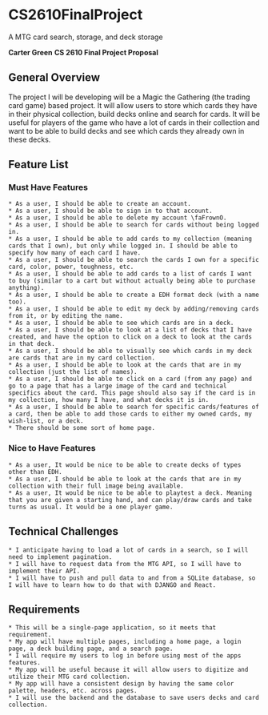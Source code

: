 # CS2610FinalProject
A MTG card search, storage, and deck storage


**Carter Green**
**CS 2610 Final Project Proposal**


 ## General Overview
The project I will be developing will be a Magic the Gathering (the trading card game) based project. It will allow users to store which cards they have in their physical collection, build decks online and search for cards. It will be useful for players of the game who have a lot of cards in their collection and want to be able to build decks and see which cards they already own in these decks.

 ## Feature List
### Must Have Features
    * As a user, I should be able to create an account.
    * As a user, I should be able to sign in to that account.
    * As a user, I should be able to delete my account \faFrownO.
    * As a user, I should be able to search for cards without being logged in.
    * As a user, I should be able to add cards to my collection (meaning cards that I own), but only while logged in. I should be able to specify how many of each card I have.
    * As a user, I should be able to search the cards I own for a specific card, color, power, toughness, etc.
    * As a user, I should be able to add cards to a list of cards I want to buy (similar to a cart but without actually being able to purchase anything).
    * As a user, I should be able to create a EDH format deck (with a name too).
    * As a user, I should be able to edit my deck by adding/removing cards from it, or by editing the name.
    * As a user, I should be able to see which cards are in a deck.
    * As a user, I should be able to look at a list of decks that I have created, and have the option to click on a deck to look at the cards in that deck.
    * As a user, I should be able to visually see which cards in my deck are cards that are in my card collection.
    * As a user, I should be able to look at the cards that are in my collection (just the list of names).
    * As a user, I should be able to click on a card (from any page) and go to a page that has a large image of the card and technical specifics about the card. This page should also say if the card is in my collection, how many I have, and what decks it is in.
    * As a user, I should be able to search for specific cards/features of a card, then be able to add those cards to either my owned cards, my wish-list, or a deck.
    * There should be some sort of home page.
### Nice to Have Features
    * As a user, It would be nice to be able to create decks of types other than EDH.
    * As a user, I should be able to look at the cards that are in my collection with their full image being available.
    * As a user, It would be nice to be able to playtest a deck. Meaning that you are given a starting hand, and can play/draw cards and take turns as usual. It would be a one player game.
    
## Technical Challenges
    * I anticipate having to load a lot of cards in a search, so I will need to implement pagination.
    * I will have to request data from the MTG API, so I will have to implement their API.
    * I will have to push and pull data to and from a SQLite database, so I will have to learn how to do that with DJANGO and React.

## Requirements
    * This will be a single-page application, so it meets that requirement.
    * My app will have multiple pages, including a home page, a login page, a deck building page, and a search page.
    * I will require my users to log in before using most of the apps features.
    * My app will be useful because it will allow users to digitize and utilize their MTG card collection.
    * My app will have a consistent design by having the same color palette, headers, etc. across pages.
    * I will use the backend and the database to save users decks and card collection.
